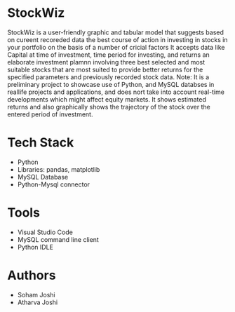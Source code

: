 # StockWiz
StockWiz is a user-friendly graphic and tabular model that suggests based on cureent recoreded data the best course of action in investing in stocks in your portfolio on the basis of a number of cricial factors
It accepts data like Capital at time of investment, time period for investing, and returns an elaborate investment plamnn involving three best selected and most suitable stocks that are most suited to provide better returns for the specified parameters and previously recorded stock data.
Note: It is a preliminary project to showcase use of Python, and MySQL databses in reallife projects and applications, and does nort take into account real-time developments which might affect equity markets.
It shows estimated returns and also graphically shows the trajectory of the stock over the entered period of investment.

# Tech Stack
* Python
* Libraries: pandas, matplotlib
* MySQL Database
* Python-Mysql connector

# Tools
* Visual Studio Code
* MySQL command line client
* Python IDLE

# Authors
* Soham Joshi
* Atharva Joshi
